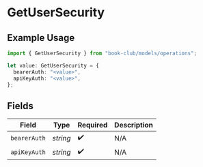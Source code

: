 # GetUserSecurity

## Example Usage

```typescript
import { GetUserSecurity } from "book-club/models/operations";

let value: GetUserSecurity = {
  bearerAuth: "<value>",
  apiKeyAuth: "<value>",
};
```

## Fields

| Field              | Type               | Required           | Description        |
| ------------------ | ------------------ | ------------------ | ------------------ |
| `bearerAuth`       | *string*           | :heavy_check_mark: | N/A                |
| `apiKeyAuth`       | *string*           | :heavy_check_mark: | N/A                |